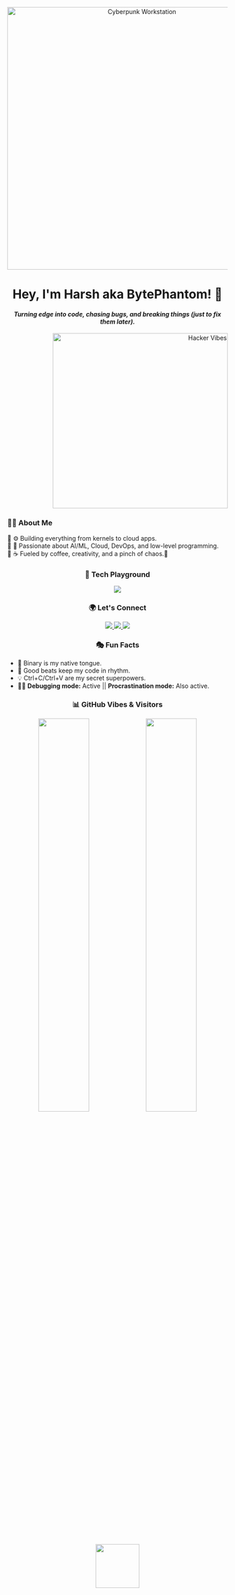 <!-- GIF Banner -->
<p align="center">
  <img src="https://media.giphy.com/media/v1.Y2lkPTc5MGI3NjExZnIxcjgwOTBndjJvdXhxMGpveTV4eW9iNGJpdm1ia3E5cGNjZXRqaSZlcD12MV9naWZzX3NlYXJjaCZjdD1n/cO8j0B6L5bKu6YOMh7/giphy.gif" width="600px" alt="Cyberpunk Workstation">
</p>

<!-- Short Intro -->
<h1 align="center"><strong>Hey, I'm Harsh aka BytePhantom! 🖤</strong></h1>
<!-- <h3 align="center">💻 Software Engineering | 🚀 AI & Cloud | 🛠 Low-Level Programming</h3> -->
<h4 align="center"><i>Turning edge into code, chasing bugs, and breaking things (just to fix them later).</i></h4>

<p align="right">
  <img src="https://media.giphy.com/media/LmNwrBhejkK9EFP504/giphy.gif" width="400px " alt="Hacker Vibes">
</p>

<!-- About Me without Table -->
<h3>🙋‍♂️ About Me</h3>
<p>
🔹 ⚙️ Building everything from kernels to cloud apps.<br>
🔹 🔐 Passionate about AI/ML, Cloud, DevOps, and low-level programming.<br>
🔹 ☕ Fueled by coffee, creativity, and a pinch of chaos.👾
</p>


<!-- Tech Stack -->
<h3 align="center">🚀 Tech Playground</h3>
<p align="center">
  <img src="https://skillicons.dev/icons?i=cpp,python,js,c,html,css,react,nodejs,mongodb,postgresql,redis,linux,bash,git,github,gitlab,aws,gcp,docker,kubernetes,nginx,tensorflow,google colab,pytorch,opencv,figma,photoshop,illustrator" />
</p>

<!-- Social Media -->
<h3 align="center">🌍 Let's Connect</h3>
<p align="center">
  <a href="https://linkedin.com/in/harsh-kumar-453a32236">
    <img src="https://img.shields.io/badge/LinkedIn-%230077B5.svg?style=for-the-badge&logo=linkedin&logoColor=white">
  </a>
  <a href="https://twitter.com/@text2hk">
    <img src="https://img.shields.io/badge/Twitter-%231DA1F2.svg?style=for-the-badge&logo=twitter&logoColor=white">
  </a>
  <a href="mailto:text2hk@gmail.com">
    <img src="https://img.shields.io/badge/Email-%23D14836.svg?style=for-the-badge&logo=gmail&logoColor=white">
  </a>
</p>

<!-- Fun Facts -->
<h3 align="center">🎭 Fun Facts</h3>
<ul>
  <li>🧠 Binary is my native tongue.</li>
  <li>🎵 Good beats keep my code in rhythm.</li>
  <li>💡 Ctrl+C/Ctrl+V are my secret superpowers.</li>
  <li>🧑‍💻 <strong>Debugging mode:</strong> Active || <strong>Procrastination mode:</strong> Also active.</li>
</ul>

<!-- GitHub Stats & Visitors -->
<h3 align="center">📊 GitHub Vibes & Visitors</h3>
<p align="center">
  <img width="48%" src="https://github-readme-streak-stats.herokuapp.com/?user=I-harsh-kumar&theme=tokyonight" />
  <img width="48%" src="https://github-readme-stats.vercel.app/api?username=I-harsh-kumar&show_icons=true&theme=tokyonight" />
</p>
<p align="center">
  <img width="100px" src="https://komarev.com/ghpvc/?username=I-harsh-kumar&label=Visitors&color=5B84B1&style=flat">
</p>
